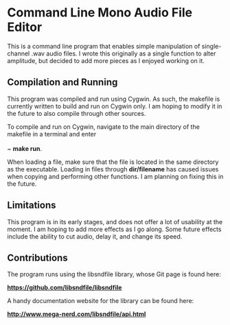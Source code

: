 # Command Line Mono Audio File Editor
This is a command line program that enables simple
manipulation of single-channel .wav audio files. I wrote this originally as a single function to alter amplitude,
but decided to add more pieces as I enjoyed working on it.

## Compilation and Running 
This program was compiled and run using Cygwin. As such, the makefile is currently 
written to build and run on Cygwin only. I am hoping
to modify it in the future to also compile through other sources.

To compile and run on Cygwin, navigate to the main directory 
of the makefile in a terminal and enter <br><br>~ **make run**.

When loading a file, make sure that the file is located in the same directory as the executable.
Loading in files through **dir/filename** has caused issues when copying and performing other functions. I am planning on
fixing this in the future.

## Limitations
This program is in its early stages, and does not offer a lot of usability at the moment.
I am hoping to add more effects as I go along. Some future effects include the ability to cut audio, delay it, and change its speed. 

## Contributions
The program runs using the libsndfile library, whose Git page is found here:

**<src>https://github.com/libsndfile/libsndfile**

A handy documentation website for the library can be found here:

**<src>http://www.mega-nerd.com/libsndfile/api.html**
